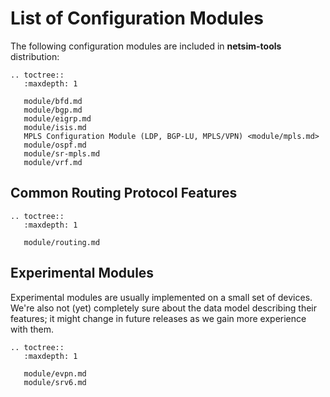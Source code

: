 # List of Configuration Modules

The following configuration modules are included in **netsim-tools** distribution:

```eval_rst
.. toctree::
   :maxdepth: 1

   module/bfd.md
   module/bgp.md
   module/eigrp.md
   module/isis.md
   MPLS Configuration Module (LDP, BGP-LU, MPLS/VPN) <module/mpls.md>
   module/ospf.md
   module/sr-mpls.md
   module/vrf.md
```

## Common Routing Protocol Features

```eval_rst
.. toctree::
   :maxdepth: 1

   module/routing.md
```

## Experimental Modules

Experimental modules are usually implemented on a small set of devices. We're also not (yet) completely sure about the data model describing their features; it might change in future releases as we gain more experience with them.

```eval_rst
.. toctree::
   :maxdepth: 1

   module/evpn.md
   module/srv6.md
```
